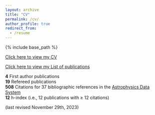 ```yaml
---
layout: archive
title: "CV"
permalink: /cv/
author_profile: true
redirect_from:
  - /resume
---
```


{% include base_path %}

[Click here to view my CV](https://sebastian-zieba.github.io/files/zieba_CV_Nov_29_2023.pdf)

[Click here to view my List of publications](https://sebastian-zieba.github.io/files/zieba_list_of_publications_Nov_29_2023.pdf)

**4** First author publications  
**19** Refereed publications  
**508** Citations for 37 bibliographic references in the [Astrophysics Data System](
https://ui.adsabs.harvard.edu/user/libraries/1ryuxALvQN2rWE-86p4lCQ)  
**12** h-index (i.e., 12 publications with ≥ 12 citations)  


(last revised November 29th, 2023)
